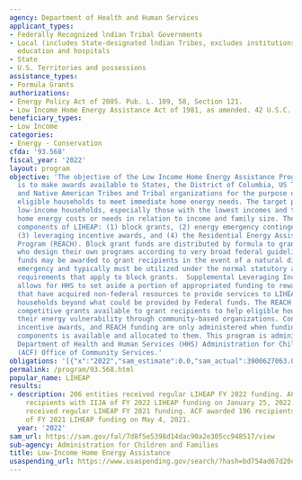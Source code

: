 ```yaml
---
agency: Department of Health and Human Services
applicant_types:
- Federally Recognized lndian Tribal Governments
- Local (includes State-designated lndian Tribes, excludes institutions of higher
  education and hospitals
- State
- U.S. Territories and possessions
assistance_types:
- Formula Grants
authorizations:
- Energy Policy Act of 2005. Pub. L. 109, 58, Section 121.
- Low Income Home Energy Assistance Act of 1981, as amended. 42 U.S.C. &sect; 8621-30.
beneficiary_types:
- Low Income
categories:
- Energy - Conservation
cfda: '93.568'
fiscal_year: '2022'
layout: program
objective: 'The objective of the Low Income Home Energy Assistance Program (LIHEAP)
  is to make awards available to States, the District of Columbia, US Territories,
  and Native American Tribes and Tribal organizations for the purpose of assisting
  eligible households to meet immediate home energy needs. The target population is
  low-income households, especially those with the lowest incomes and the highest
  home energy costs or needs in relation to income and family size. There are four
  components of LIHEAP: (1) block grants, (2) energy emergency contingency funds,
  (3) leveraging incentive awards, and (4) the Residential Energy Assistance Challenge
  Program (REACH). Block grant funds are distributed by formula to grant recipients
  who design their own programs according to very broad federal guidelines. Contingency
  funds may be awarded to grant recipients in the event of a natural disaster or other
  emergency and typically must be utilized under the normal statutory and regulatory
  requirements that apply to block grants.  Supplemental Leveraging Incentive funds
  allows for HHS to set aside a portion of appropriated funding to reward grant recipients
  that have acquired non-federal resources to provide services to LIHEAP-eligible
  households beyond what could be provided by Federal funds. The REACH program makes
  competitive grants available to grant recipients to help eligible households reduce
  their energy vulnerability through community-based organizations. Contingency funds,  leveraging
  incentive awards, and REACH funding are only administered when funding for those
  components is available and allocated to them. This program is administered by the
  Department of Health and Human Services (HHS) Administration for Children and Families
  (ACF) Office of Community Services.'
obligations: '[{"x":"2022","sam_estimate":0.0,"sam_actual":3900627063.0,"usa_spending_actual":3883306025.02},{"x":"2023","sam_estimate":6060096000.0,"sam_actual":0.0,"usa_spending_actual":6063497853.4},{"x":"2024","sam_estimate":4169986000.0,"sam_actual":0.0,"usa_spending_actual":0.0}]'
permalink: /program/93.568.html
popular_name: LIHEAP
results:
- description: 206 entities received regular LIHEAP FY 2022 funding. ACF awarded 192
    recipients with IIJA of FY 2022 LIHEAP funding on January 25, 2022. 206 entities
    received regular LIHEAP FY 2021 funding. ACF awarded 196 recipients with ARPA
    of FY 2021 LIHEAP funding on May 4, 2021.
  year: '2022'
sam_url: https://sam.gov/fal/7d8f5e5398d14dac90a2e305cc948517/view
sub-agency: Administration for Children and Families
title: Low-Income Home Energy Assistance
usaspending_url: https://www.usaspending.gov/search/?hash=bd754ad67d20c7dd624eaac5042e55bf
---
```

